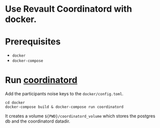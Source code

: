 # Use Revault Coordinatord with docker.

# Prerequisites

* `docker`
* `docker-compose`

# Run [coordinatord](https://github.com/revault/coordinatord)

Add the participants noise keys to the `docker/config.toml`.

```
cd docker
docker-compose build & docker-compose run coordinatord
```

It creates a volume `${PWD}/coordinatord_volume` which stores the
postgres db and the coordinatord datadir.

